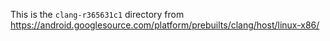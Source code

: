This is the `clang-r365631c1` directory from
https://android.googlesource.com/platform/prebuilts/clang/host/linux-x86/
